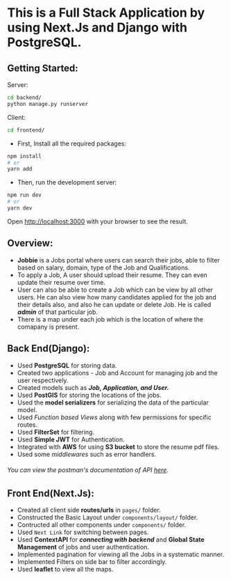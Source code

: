 # This is a Full Stack Application by using Next.Js and Django with PostgreSQL.

## Getting Started:
Server:
```bash 
cd backend/
python manage.py runserver
```
Client:
```bash
cd frontend/
```
- First, Install all the required packages:
```bash
npm install
# or
yarn add
```

- Then, run the development server:
```bash
npm run dev
# or
yarn dev
```

Open [http://localhost:3000](http://localhost:3000) with your browser to see the result.

## Overview:
- **Jobbie** is a Jobs portal where users can search their jobs, able to filter based on salary, domain, type of the Job and Qualifications.
- To apply a Job, A user should upload their resume. They can even update their resume over time.
- User can also be able to create a Job which can be view by all other users. He can also view how many candidates applied for the job and their details also, and also he can update or delete Job. He is called ***admin*** of that particular job.
- There is a map under each job which is the location of where the comapany is present.

## Back End(Django):
- Used **PostgreSQL** for storing data.
- Created two applications - Job and Account for managing job and the user respectively.
- Created models such as ***Job, Application, and User.***
- Used **PostGIS** for storing the locations of the jobs.
- Used the **model serializers** for serializing the data of the particular model.
- Used *Function based Views* along with few permissions for specific routes.
- Used **FilterSet** for filtering.
- Used **Simple JWT** for Authentication.
- Integrated with **AWS** for using **S3 bucket** to store the resume pdf files.
- Used some *middlewares* such as error handlers.
###### You can view the postman's documentation of API [here](https://documenter.getpostman.com/view/21503860/2s8Z73yAyV).

## Front End(Next.Js):
- Created all client side **routes/urls** in `pages/` folder.
- Constructed the Basic Layout under `components/layout/` folder.
- Contructed all other components under `components/` folder.
- Used `Next Link` for switching between pages.
- Used **ContextAPI** for ***connecting with backend*** and **Global State Management** of jobs and user authentication.
- Implemented pagination for viewing all the Jobs in a systematic manner.
- Implemented Filters on side bar to filter accordingly.
- Used **leaflet** to view all the maps.
